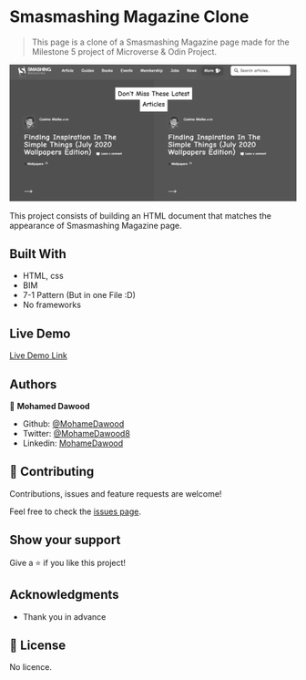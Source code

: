 # Smasmashing Magazine Clone

> This page is a clone of a Smasmashing Magazine page made for the Milestone 5 project of Microverse & Odin Project.

![screenshot](sm.png)

This project consists of building an HTML document that matches the appearance of Smasmashing Magazine page.

## Built With

- HTML, css
- BIM
- 7-1 Pattern (But in one File :D)
- No frameworks

## Live Demo

[Live Demo Link](https://rawcdn.githack.com/MohameDawood/smasmashing-magazine-clone/1f69401604a36f41a8e1411e41d0bebad29c3f84/index.html)

## Authors

👤 **Mohamed Dawood**

- Github: [@MohameDawood](https://github.com/MohameDawood/)
- Twitter: [@MohameDawood8](https://twitter.com/Mohamedawood8)
- Linkedin: [MohameDawood](https://www.linkedin.com/in/mohamedawood/)

## 🤝 Contributing

Contributions, issues and feature requests are welcome!

Feel free to check the [issues page](issues/).

## Show your support

Give a ⭐️ if you like this project!

## Acknowledgments

- Thank you in advance

## 📝 License

No licence.
